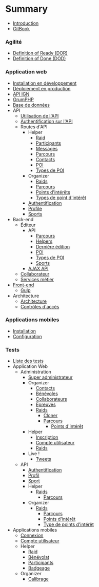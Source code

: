 # Summary

* [Introduction](README.md)
* [GitBook](installation/gitbook.md)

### Agilité
* [Definition of Ready (DOR)](best-practices/DOR.md)
* [Definition of Done (DOD)](best-practices/DOD.md)

### Application web
* [Installation en développement](webapp/installation.md)
* [Déploiement en production](webapp/deployment.md)
* [API IGN](webapp/IGN.md)
* [GrumPHP](best-practices/grumphp.md)
* [Base de données](webapp/database.md)
* API
    * [Utilisation de l'API](webapp/API/utilisation.md)
    * [Authentification sur l'API](webapp/API/authentification.md)
    * Routes d'API
        * Helper
            - [Raid](webapp/API/routes/helper/raid.md)
            - [Participants](webapp/API/routes/helper/competitor.md)
            - [Messages](webapp/API/routes/helper/message.md)
            - [Parcours](webapp/API/routes/helper/track.md)
            - [Contacts](webapp/API/routes/helper/contact.md)
            - [POI](webapp/API/routes/helper/poi.md)
            - [Types de POI](webapp/API/routes/helper/poitype.md)
        * Organizer
            - [Raids](webapp/API/routes/organizer/raid.md)
            - [Parcours](webapp/API/routes/organizer/track.md)
            - [Points d'intérêts](webapp/API/routes/organizer/poi.md)
            - [Types de point d'intérêt](webapp/API/routes/organizer/poitype.md)
        * [Authentification](webapp/API/routes/authentification.md)
        * [Profile](webapp/API/routes/profile.md)
        * [Sports](webapp/API/routes/sporttype.md)
* Back-end
    * Éditeur
        * API
            * [Parcours](webapp/back/editor/API/track.md)
            * [Helpers](webapp/back/editor/API/helper.md)
            * [Dernière édition](webapp/back/editor/API/lastEdition.md)
            * [POI](webapp/back/editor/API/poi.md)
            * [Types de POI](webapp/back/editor/API/poitype.md)
            * [Sports](webapp/back/editor/API/sporttype.md)
        * [AJAX API](webapp/back/editor/AJAX-API.md)
    * [Collaborateur](webapp/back/collaborator.md)
    * [Services métier](webapp/back/services.md)
* [Front-end](webapp/front/front.md)
    * [Gulp](webapp/front/gulp.md)
* Architecture
    * [Architecture](webapp/architecture/bundles.md)
    * [Contrôles d'accès](webapp/architecture/ControleAcces.md)

### Applications mobiles
* [Installation](phoneapp/installation.md)
* [Configuration](phoneapp/configuration.md)

### Tests
* [Liste des tests](tests-fonctionnels/tests.md)
* Application Web
    * Administration
        * [Super administrateur](tests-fonctionnels/webapp/Admin/organizer.md)
        * Organizer 
            * [Contacts](tests-fonctionnels/webapp/Organizer/contacts.md)
            * [Bénévoles](tests-fonctionnels/webapp/Organizer/helpers.md)
            * [Collaborateurs](tests-fonctionnels/webapp/Organizer/collaborators.md)
            * [Epreuves](tests-fonctionnels/webapp/Organizer/races.md)
            * [Raids](tests-fonctionnels/webapp/Organizer/raids.md)
              * [Cloner](tests-fonctionnels/webapp/Organizer/clone.md)
              * [Parcours](tests-fonctionnels/webapp/Organizer/tracks.md)
                * [Points d'intérêt](tests-fonctionnels/webapp/Organizer/pois.md)
        * Helper
            * [Inscription](tests-fonctionnels/webapp/Helper/inscription.md)
            * [Compte utilisateur](tests-fonctionnels/webapp/Helper/account.md)
            * [Raids](tests-fonctionnels/webapp/Helper/raids.md)
        * Live !
            * [Tweets](tests-fonctionnels/webapp/Live/tweets.md)
    * API
        * [Authentification](tests-fonctionnels/webapp/API/authentification.md)
        * [Profil](tests-fonctionnels/webapp/API/profile.md)
        * [Sport](tests-fonctionnels/webapp/API/sporttypes.md)
        * Helper
            * [Raids](tests-fonctionnels/webapp/API/Helper/raids.md)
                * [Parcours](tests-fonctionnels/webapp/API/Helper/tracks.md)
        * Organizer
            * [Raids](tests-fonctionnels/webapp/API/Organizer/raids.md)
                * [Parcours](tests-fonctionnels/webapp/API/Organizer/tracks.md)
                * [Points d'intérêt](tests-fonctionnels/webapp/API/Organizer/pois.md)
                * [Type de points d'intérêt](tests-fonctionnels/webapp/API/Organizer/poitypes.md)
* Applications mobiles
    * [Connexion](tests-fonctionnels/phoneapp/connexion.md)
    * [Compte utilisateur](tests-fonctionnels/phoneapp/compte.md)
    * Helper
        * [Raid](tests-fonctionnels/phoneapp/helper/raid.md)
        * [Bénévolat](tests-fonctionnels/phoneapp/helper/checkin.md)
        * [Participants](tests-fonctionnels/phoneapp/helper/competitor.md)
        * [Badgeage](tests-fonctionnels/phoneapp/helper/tagging.md)
    * Organizer
        * [Calibrage](tests-fonctionnels/phoneapp/organizer/calibration.md)
